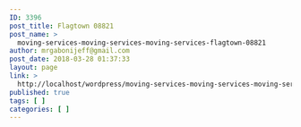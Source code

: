 ```yaml
---
ID: 3396
post_title: Flagtown 08821
post_name: >
  moving-services-moving-services-moving-services-flagtown-08821
author: mrgabonijeff@gmail.com
post_date: 2018-03-28 01:37:33
layout: page
link: >
  http://localhost/wordpress/moving-services-moving-services-moving-services-flagtown-08821/
published: true
tags: [ ]
categories: [ ]
---
```

